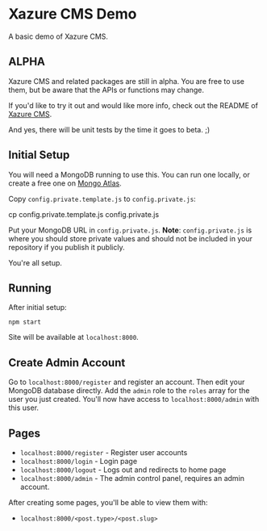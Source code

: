 # Xazure CMS Demo

A basic demo of Xazure CMS.

## ALPHA

Xazure CMS and related packages are still in alpha. You are free to use them,
but be aware that the APIs or functions may change.

If you'd like to try it out and would like more info, check out the
README of [Xazure CMS](https://github.com/samanime/xazure-cms]). 

And yes, there will be unit tests by the time it goes to beta. ;)

## Initial Setup

You will need a MongoDB running to use this. You can run one locally, or
create a free one on [Mongo Atlas](https://www.mongodb.com/cloud/atlas).

Copy `config.private.template.js` to `config.private.js`:

  cp config.private.template.js config.private.js
  
Put your MongoDB URL in `config.private.js`. **Note**: `config.private.js` is where
you should store private values and should not be included in your repository if you
publish it publicly.

You're all setup.

## Running

After initial setup:

    npm start
  
Site will be available at `localhost:8000`.

## Create Admin Account

Go to `localhost:8000/register` and register an account. Then edit your MongoDB database
directly. Add the `admin` role to the `roles` array for the user you just created. You'll
now have access to `localhost:8000/admin` with this user.

## Pages

  - `localhost:8000/register` - Register user accounts
  - `localhost:8000/login` - Login page
  - `localhost:8000/logout` - Logs out and redirects to home page
  - `localhost:8000/admin` - The admin control panel, requires an admin account.
  
After creating some pages, you'll be able to view them with:

  - `localhost:8000/<post.type>/<post.slug>`